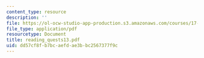 ```yaml
---
content_type: resource
description: ''
file: https://ol-ocw-studio-app-production.s3.amazonaws.com/courses/17-037-american-political-thought-spring-2004/dd57cf8fb7bcaefdae3bbc2567377f9c_reading_quests13.pdf
file_type: application/pdf
resourcetype: Document
title: reading_quests13.pdf
uid: dd57cf8f-b7bc-aefd-ae3b-bc2567377f9c
---
```

